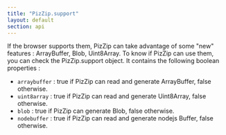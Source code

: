 ```yaml
---
title: "PizZip.support"
layout: default
section: api
---
```


If the browser supports them, PizZip can take advantage of some "new" features :
ArrayBuffer, Blob, Uint8Array. To know if PizZip can use them, you can check the
PizZip.support object. It contains the following boolean properties :

- `arraybuffer` : true if PizZip can read and generate ArrayBuffer, false otherwise.
- `uint8array` : true if PizZip can read and generate Uint8Array, false otherwise.
- `blob` : true if PizZip can generate Blob, false otherwise.
- `nodebuffer` : true if PizZip can read and generate nodejs Buffer, false otherwise.
